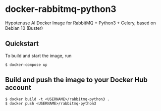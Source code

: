 # docker-rabbitmq-python3

Hypotenuse AI Docker Image for RabbitMQ + Python3 + Celery, based on Debian 10 (Buster)

## Quickstart

To build and start the image, run

```
$ docker-compose up
```

## Build and push the image to your Docker Hub account

```
$ docker build -t <USERNAME>/rabbitmq-python3 .
$ docker push <USERNAME>/rabbitmq-python3
```
